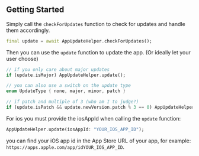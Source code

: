 <!-- 
dart format .
flutter pub publish --dry-run
-->

## Getting Started


Simply call the `checkForUpdates` function to check for updates and handle them accordingly.

```dart
final update = await AppUpdateHelper.checkForUpdates();
```

Then you can use the `update` function to update the app. (Or ideally let your user choose)

```dart
// if you only care about major updates
if (update.isMajor) AppUpdateHelper.update();

// you can also use a switch on the update type
enum UpdateType { none, major, minor, patch }

// if patch and multiple of 3 (who am I to judge?)
if (update.isPatch && update.newVersion.patch % 3 == 0) AppUpdateHelper.update();
```

For ios you must provide the iosAppId when calling the `update` function:

```dart
AppUpdateHelper.update(iosAppId: "YOUR_IOS_APP_ID");
```

you can find your iOS app id in the App Store URL of your app, for example: `https://apps.apple.com/app/idYOUR_IOS_APP_ID`.